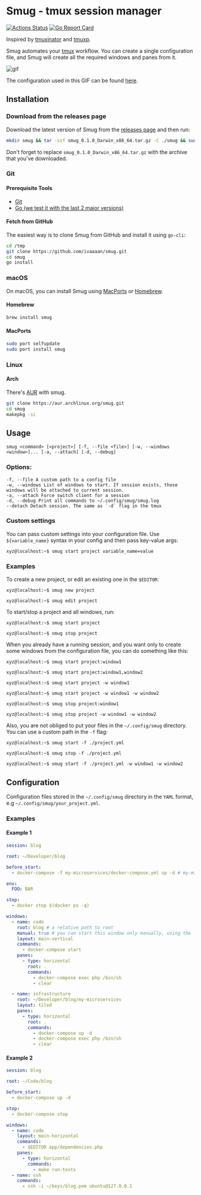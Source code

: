 # Smug - tmux session manager

[![Actions Status](https://github.com/ivaaaan/smug/workflows/Go/badge.svg)](https://github.com/ivaaaan/smug/actions)
[![Go Report Card](https://goreportcard.com/badge/github.com/ivaaaan/smug)](https://goreportcard.com/report/github.com/ivaaaan/smug)

Inspired by [tmuxinator](https://github.com/tmuxinator/tmuxinator) and [tmuxp](https://github.com/tmux-python/tmuxp).

Smug automates your [tmux](https://github.com/tmux/tmux) workflow. You can create a single configuration file, and Smug will create all the required windows and panes from it.

![gif](https://raw.githubusercontent.com/ivaaaan/gifs/master/smug.gif)

The configuration used in this GIF can be found [here](#example-2).

## Installation

### Download from the releases page

Download the latest version of Smug from the [releases page](https://github.com/ivaaaan/smug/releases) and then run:

```bash
mkdir smug && tar -xzf smug_0.1.0_Darwin_x86_64.tar.gz -C ./smug && sudo mv smug/smug /usr/local/bin && rm -rf smug
```

Don't forget to replace `smug_0.1.0_Darwin_x86_64.tar.gz` with the archive that you've downloaded.

### Git

#### Prerequisite Tools

* [Git](https://git-scm.com/)
* [Go (we test it with the last 2 major versions)](https://golang.org/dl/)

#### Fetch from GitHub

The easiest way is to clone Smug from GitHub and install it using `go-cli`:

```bash
cd /tmp
git clone https://github.com/ivaaaan/smug.git
cd smug
go install
```

### macOS

On macOS, you can install Smug using [MacPorts](https://www.macports.org) or [Homebrew](https://brew.sh).

#### Homebrew

```bash
brew install smug
```

#### MacPorts

```bash
sudo port selfupdate
sudo port install smug
```

### Linux

#### Arch

There's [AUR](https://aur.archlinux.org/packages/smug) with smug. 

```bash
git clone https://aur.archlinux.org/smug.git
cd smug
makepkg -si
```

## Usage

```
smug <command> [<project>] [-f, --file <file>] [-w, --windows <window>]... [-a, --attach] [-d, --debug]
```

### Options:

```
-f, --file A custom path to a config file
-w, --windows List of windows to start. If session exists, those windows will be attached to current session.
-a, --attach Force switch client for a session
-d, --debug Print all commands to ~/.config/smug/smug.log
--detach Detach session. The same as `-d` flag in the tmux
```

### Custom settings

You can pass custom settings into your configuration file. Use `${variable_name}` syntax in your config and then pass key-value args:

```console
xyz@localhost:~$ smug start project variable_name=value
```

### Examples

To create a new project, or edit an existing one in the `$EDITOR`:

```console
xyz@localhost:~$ smug new project

xyz@localhost:~$ smug edit project
```

To start/stop a project and all windows, run:

```console
xyz@localhost:~$ smug start project

xyz@localhost:~$ smug stop project
```

When you already have a running session, and you want only to create some windows from the configuration file, you can do something like this:

```console
xyz@localhost:~$ smug start project:window1

xyz@localhost:~$ smug start project:window1,window2

xyz@localhost:~$ smug start project -w window1

xyz@localhost:~$ smug start project -w window1 -w window2

xyz@localhost:~$ smug stop project:window1

xyz@localhost:~$ smug stop project -w window1 -w window2
```

Also, you are not obliged to put your files in the `~/.config/smug` directory. You can use a custom path in the `-f` flag:

```console
xyz@localhost:~$ smug start -f ./project.yml

xyz@localhost:~$ smug stop -f ./project.yml

xyz@localhost:~$ smug start -f ./project.yml -w window1 -w window2
```

## Configuration

Configuration files stored in the `~/.config/smug` directory in the `YAML` format, e.g `~/.config/smug/your_project.yml`.

### Examples

#### Example 1

```yaml
session: blog

root: ~/Developer/blog

before_start:
  - docker-compose -f my-microservices/docker-compose.yml up -d # my-microservices/docker-compose.yml is a relative to `root`

env:
  FOO: BAR

stop:
  - docker stop $(docker ps -q)

windows:
  - name: code
    root: blog # a relative path to root
    manual: true # you can start this window only manually, using the -w arg
    layout: main-vertical
    commands:
      - docker-compose start
    panes:
      - type: horizontal
        root: .
        commands:
          - docker-compose exec php /bin/sh
          - clear

  - name: infrastructure
    root: ~/Developer/blog/my-microservices
    layout: tiled
    panes:
      - type: horizontal
        root: .
        commands:
          - docker-compose up -d
          - docker-compose exec php /bin/sh
          - clear
```

#### Example 2

```yaml
session: blog

root: ~/Code/blog

before_start:
  - docker-compose up -d

stop:
  - docker-compose stop

windows:
  - name: code
    layout: main-horizontal
    commands:
      - $EDITOR app/dependencies.php
    panes:
      - type: horizontal
        commands:
          - make run-tests
  - name: ssh
    commands:
      - ssh -i ~/keys/blog.pem ubuntu@127.0.0.1
```
